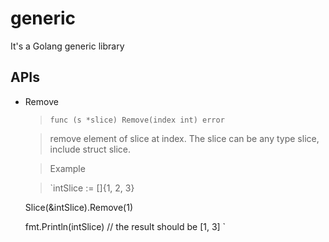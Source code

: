 generic
=======

It's a Golang generic library

APIs
-----------
*   Remove
    >`func (s *slice) Remove(index int) error`
 
    > remove element of slice at index. The slice can be any type slice, include struct slice. 
    
    > Example
    
    > `intSlice := []{1, 2, 3}
    
    Slice(&intSlice).Remove(1)
    
    fmt.Println(intSlice) // the result should be [1, 3]
    `
 